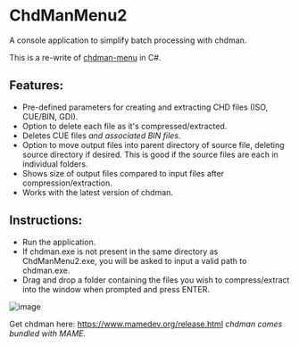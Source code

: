 # ChdManMenu2

A console application to simplify batch processing with chdman. 

This is a re-write of [chdman-menu](https://github.com/JaekSooley/chdman-menu) in C#.

## Features:
- Pre-defined parameters for creating and extracting CHD files (ISO, CUE/BIN, GDI).
- Option to delete each file as it's compressed/extracted.
- Deletes CUE files _and associated BIN files_.
- Option to move output files into parent directory of source file, deleting source directory if desired. This is good if the source files are each in individual folders.
- Shows size of output files compared to input files after compression/extraction.
- Works with the latest version of chdman.

## Instructions:
- Run the application.
- If chdman.exe is not present in the same directory as ChdManMenu2.exe, you will be asked to input a valid path to chdman.exe.
- Drag and drop a folder containing the files you wish to compress/extract into the window when prompted and press ENTER.

![image](https://github.com/JaekSooley/ChdManMenu2/assets/117260365/568cd78b-e272-4ec7-98ea-60d445baee2c)

 
Get chdman here: https://www.mamedev.org/release.html
_chdman comes bundled with MAME._
